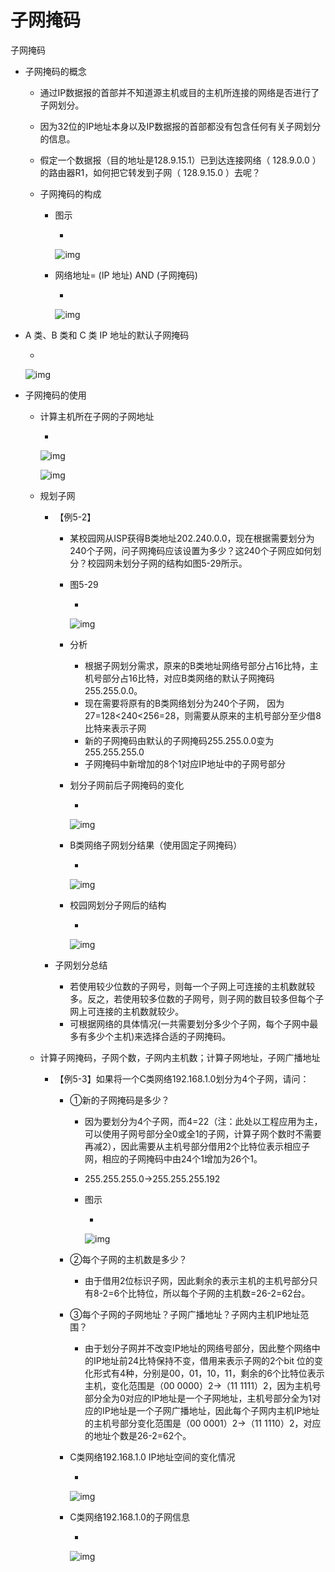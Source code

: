 # 子网掩码

子网掩码

- 子网掩码的概念

  - 通过IP数据报的首部并不知道源主机或目的主机所连接的网络是否进行了子网划分。

  - 因为32位的IP地址本身以及IP数据报的首部都没有包含任何有关子网划分的信息。

  - 假定一个数据报（目的地址是128.9.15.1）已到达连接网络（ 128.9.0.0 ）的路由器R1，如何把它转发到子网（ 128.9.15.0 ）去呢？

  - 子网掩码的构成

    - 图示

      - 

        ![img](https://cdn.jsdelivr.net/gh/ZanderZhao/images/img2020/20200115191454.png)

    - 网络地址= (IP 地址) AND (子网掩码)

      - 

        ![img](https://cdn.jsdelivr.net/gh/ZanderZhao/images/img2020/20200115191455.png)

- A 类、B 类和 C 类 IP 地址的默认子网掩码

  -  

    ![img](https://cdn.jsdelivr.net/gh/ZanderZhao/images/img2020/20200115191456.png)

- 子网掩码的使用

  - 计算主机所在子网的子网地址

    - 

      ![img](https://cdn.jsdelivr.net/gh/ZanderZhao/images/img2020/20200115191457.png)

      ![img](https://cdn.jsdelivr.net/gh/ZanderZhao/images/img2020/20200115191458.png)

  - 规划子网

    - 【例5-2】

      - 某校园网从ISP获得B类地址202.240.0.0，现在根据需要划分为240个子网，问子网掩码应该设置为多少？这240个子网应如何划分？校园网未划分子网的结构如图5-29所示。

      - 图5-29

        - 

          ![img](https://cdn.jsdelivr.net/gh/ZanderZhao/images/img2020/20200115191459.png)

      - 分析

        - 根据子网划分需求，原来的B类地址网络号部分占16比特，主机号部分占16比特，对应B类网络的默认子网掩码255.255.0.0。
        - 现在需要将原有的B类网络划分为240个子网， 因为27=128<240<256=28，则需要从原来的主机号部分至少借8比特来表示子网
        - 新的子网掩码由默认的子网掩码255.255.0.0变为255.255.255.0
        - 子网掩码中新增加的8个1对应IP地址中的子网号部分

      - 划分子网前后子网掩码的变化

        - 

          ![img](https://cdn.jsdelivr.net/gh/ZanderZhao/images/img2020/20200115191500.png)

      - B类网络子网划分结果（使用固定子网掩码）

        - 

          ![img](https://cdn.jsdelivr.net/gh/ZanderZhao/images/img2020/20200115191501.png)

      - 校园网划分子网后的结构

        - 

          ![img](https://cdn.jsdelivr.net/gh/ZanderZhao/images/img2020/20200115191502.png)

    - 子网划分总结

      - 若使用较少位数的子网号，则每一个子网上可连接的主机数就较多。反之，若使用较多位数的子网号，则子网的数目较多但每个子网上可连接的主机数就较少。
      - 可根据网络的具体情况(一共需要划分多少个子网，每个子网中最多有多少个主机)来选择合适的子网掩码。

  - 计算子网掩码，子网个数，子网内主机数；计算子网地址，子网广播地址

    - 【例5-3】如果将一个C类网络192.168.1.0划分为4个子网，请问：

      - ①新的子网掩码是多少？

        - 因为要划分为4个子网，而4=22（注：此处以工程应用为主，可以使用子网号部分全0或全1的子网，计算子网个数时不需要再减2），因此需要从主机号部分借用2个比特位表示相应子网，相应的子网掩码中由24个1增加为26个1。

        - 255.255.255.0→255.255.255.192

        - 图示

          - 

            ![img](https://cdn.jsdelivr.net/gh/ZanderZhao/images/img2020/20200115191503.png)

      - ②每个子网的主机数是多少？

        - 由于借用2位标识子网，因此剩余的表示主机的主机号部分只有8-2=6个比特位，所以每个子网的主机数=26-2=62台。

      - ③每个子网的子网地址？子网广播地址？子网内主机IP地址范围？

        - 由于划分子网并不改变IP地址的网络号部分，因此整个网络中的IP地址前24比特保持不变，借用来表示子网的2个bit 位的变化形式有4种，分别是00，01，10，11，剩余的6个比特位表示主机，变化范围是（00 0000）2→（11 1111）2，因为主机号部分全为0对应的IP地址是一个子网地址，主机号部分全为1对应的IP地址是一个子网广播地址，因此每个子网内主机IP地址的主机号部分变化范围是（00 0001）2→（11 1110）2，对应的地址个数是26-2=62个。

      - C类网络192.168.1.0 IP地址空间的变化情况

        - 

          ![img](https://cdn.jsdelivr.net/gh/ZanderZhao/images/img2020/20200115191504.png)

      - C类网络192.168.1.0的子网信息

        - 

          ![img](https://cdn.jsdelivr.net/gh/ZanderZhao/images/img2020/20200115191505.png)